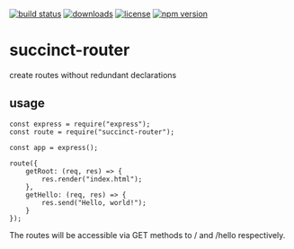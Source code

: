 [![build status](https://travis-ci.org/diogoeichert/succinct-router.svg)](https://travis-ci.org/diogoeichert/succinct-router)
[![downloads](https://img.shields.io/npm/dt/succinct-router.svg)](https://www.npmjs.com/package/succinct-router)
[![license](https://img.shields.io/github/license/diogoeichert/succinct-router.svg)](LICENSE)
[![npm version](https://img.shields.io/npm/v/succinct-router.svg)](https://www.npmjs.com/package/succinct-router)

# succinct-router
create routes without redundant declarations

## usage
```
const express = require("express");
const route = require("succinct-router");

const app = express();

route({
	getRoot: (req, res) => {
		res.render("index.html");
	},
	getHello: (req, res) => {
		res.send("Hello, world!");
	}
});
```

The routes will be accessible via GET methods to / and /hello respectively.
